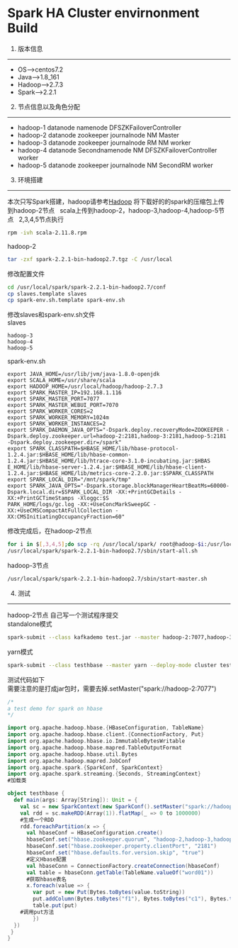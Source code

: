 Spark HA Cluster envirnonment Build  
===  

1. 版本信息  
---
* OS-->centos7.2
* Java-->1.8_161
* Hadoop-->2.7.3
* Spark-->2.2.1  

2. 节点信息以及角色分配   
---
* hadoop-1 datanode namenode DFSZKFailoverController 
* hadoop-2 datanode zookeeper journalnode NM Master
* hadoop-3 datanode zookeeper journalnode RM NM worker  
* hadoop-4 datanode Secondnamenode NM DFSZKFailoverController worker  
* hadoop-5 datanode zookeeper journalnode NM SecondRM worker  

3. 环境搭建  
---
本次只写Spark搭建，hadoop请参考[Hadoop](../Hadoop/README.md)
将下载好的的spark的压缩包上传到hadoop-2节点  
scala上传到hadoop-2，hadoop-3,hadoop-4,hadoop-5节点  
2,3,4,5节点执行  

```bash
rpm -ivh scala-2.11.8.rpm
```

hadoop-2  

```bash
tar -zxf spark-2.2.1-bin-hadoop2.7.tgz -C /usr/local
```

修改配置文件  

```bash
cd /usr/local/spark/spark-2.2.1-bin-hadoop2.7/conf
cp slaves.template slaves
cp spark-env.sh.template spark-env.sh  
```

修改slaves和spark-env.sh文件  
slaves  

```vim
hadoop-3
hadoop-4
hadoop-5
```

spark-env.sh

```vim
export JAVA_HOME=/usr/lib/jvm/java-1.8.0-openjdk
export SCALA_HOME=/usr/share/scala  
export HADOOP_HOME=/usr/local/hadoop/hadoop-2.7.3
export SPARK_MASTER_IP=192.168.1.116
export SPARK_MASTER_PORT=7077  
export SPARK_MASTER_WEBUI_PORT=7070  
export SPARK_WORKER_CORES=2  
export SPARK_WORKER_MEMORY=1024m  
export SPARK_WORKER_INSTANCES=2
export SPARK_DAEMON_JAVA_OPTS="-Dspark.deploy.recoveryMode=ZOOKEEPER -Dspark.deploy.zookeeper.url=hadoop-2:2181,hadoop-3:2181,hadoop-5:2181 -Dspark.deploy.zookeeper.dir=/spark"
export SPARK_CLASSPATH=$HBASE_HOME/lib/hbase-protocol-1.2.4.jar:$HBASE_HOME/lib/hbase-common-1.2.4.jar:$HBASE_HOME/lib/htrace-core-3.1.0-incubating.jar:$HBAS
E_HOME/lib/hbase-server-1.2.4.jar:$HBASE_HOME/lib/hbase-client-1.2.4.jar:$HBASE_HOME/lib/metrics-core-2.2.0.jar:$SPARK_CLASSPATH  
export SPARK_LOCAL_DIR="/mnt/spark/tmp"  
export SPARK_JAVA_OPTS="-Dspark.storage.blockManagerHeartBeatMs=60000-Dspark.local.dir=$SPARK_LOCAL_DIR -XX:+PrintGCDetails -XX:+PrintGCTimeStamps -Xloggc:$S
PARK_HOME/logs/gc.log -XX:+UseConcMarkSweepGC -XX:+UseCMSCompactAtFullCollection -XX:CMSInitiatingOccupancyFraction=60"
```

修改完成后，在hadoop-2节点  

```bash
for i in $[,3,4,5];do scp -rq /usr/local/spark/ root@hadoop-$i:/usr/local/;done
/usr/local/spark/spark-2.2.1-bin-hadoop2.7/sbin/start-all.sh
```
hadoop-3节点  
```bash
/usr/local/spark/spark-2.2.1-bin-hadoop2.7/sbin/start-master.sh
```  

4. 测试  
---  


hadoop-2节点
自己写一个测试程序提交  
standalone模式

```bash
spark-submit --class kafkademo test.jar --master hadoop-2:7077,hadoop-3:7077
```

yarn模式   
```bash
spark-submit --class testhbase --master yarn --deploy-mode cluster test.jar
```

测试代码如下  
需要注意的是打成jar包时，需要去掉.setMaster("spark://hadoop-2:7077")  

```scala
/*
a test demo for spark on hbase
*/

import org.apache.hadoop.hbase.{HBaseConfiguration, TableName}
import org.apache.hadoop.hbase.client.{ConnectionFactory, Put}
import org.apache.hadoop.hbase.io.ImmutableBytesWritable
import org.apache.hadoop.hbase.mapred.TableOutputFormat
import org.apache.hadoop.hbase.util.Bytes
import org.apache.hadoop.mapred.JobConf
import org.apache.spark.{SparkConf, SparkContext}
import org.apache.spark.streaming.{Seconds, StreamingContext}
#加载类

object testhbase {
  def main(args: Array[String]): Unit = {
    val sc = new SparkContext(new SparkConf().setMaster("spark://hadoop-2:7077").setAppName("hbase"))
    val rdd = sc.makeRDD(Array(1)).flatMap(_ => 0 to 1000000)
    #生成一个RDD
    rdd.foreachPartition(x => {
      val hbaseConf = HBaseConfiguration.create()
      hbaseConf.set("hbase.zookeeper.quorum", "hadoop-2,hadoop-3,hadoop-5")
      hbaseConf.set("hbase.zookeeper.property.clientPort", "2181")
      hbaseConf.set("hbase.defaults.for.version.skip", "true")
      #定义Hbase配置
      val hbaseConn = ConnectionFactory.createConnection(hbaseConf)
      val table = hbaseConn.getTable(TableName.valueOf("word01"))
      #获取hbase表名
      x.foreach(value => {
        var put = new Put(Bytes.toBytes(value.toString))
        put.addColumn(Bytes.toBytes("f1"), Bytes.toBytes("c1"), Bytes.toBytes(value.toString))
        table.put(put)
	#调用put方法
        })
  })
 }
}
```



